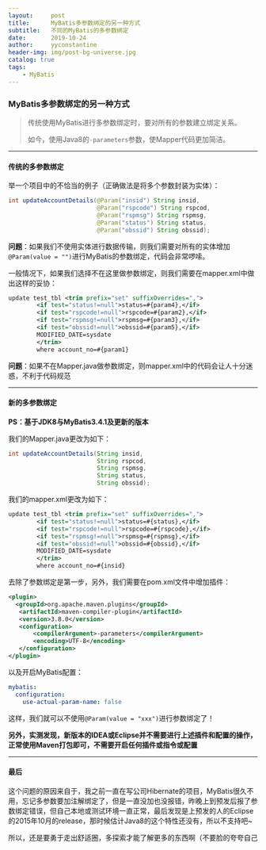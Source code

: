 ```yaml
---
layout:     post
title:      MyBatis多参数绑定的另一种方式
subtitle:   不同的MyBatis的多参数绑定
date:       2019-10-24
author:     yyconstantine
header-img: img/post-bg-universe.jpg
catalog: true
tags:
    - MyBatis
---
```


### MyBatis多参数绑定的另一种方式

> 传统使用MyBatis进行多参数绑定时，要对所有的参数建立绑定关系。
>
> 如今，使用Java8的```-parameters```参数，使Mapper代码更加简洁。

---

#### 传统的多参数绑定

举一个项目中的不恰当的例子（正确做法是将多个参数封装为实体）：

```java
int updateAccountDetails(@Param("insid") String insid,
                         @Param("rspcode") String rspcod,
                         @Param("rspmsg") String rspmsg,
                         @Param("status") String status,
                         @Param("obssid") String obssid);
```

**问题**：如果我们不使用实体进行数据传输，则我们需要对所有的实体增加```@Param(value = "")```进行MyBatis的参数绑定，代码会非常啰嗦。

一般情况下，如果我们选择不在这里做参数绑定，则我们需要在mapper.xml中做出这样的妥协：

```xml
update test_tbl <trim prefix="set" suffixOverrides=",">
		<if test="status!=null">status=#{param4},</if>
		<if test="rspcode!=null">rspcode=#{param2},</if>
		<if test="rspmsg!=null">rspmsg=#{param3},</if>
		<if test="obssid!=null">obssid=#{param5},</if>
		MODIFIED_DATE=sysdate
		</trim>
		where account_no=#{param1}
```

**问题**：如果不在Mapper.java做参数绑定，则mapper.xml中的代码会让人十分迷惑，不利于代码规范

---

#### 新的多参数绑定

**PS：基于JDK8与MyBatis3.4.1及更新的版本**

我们的Mapper.java更改为如下：

```java
int updateAccountDetails(String insid,
                         String rspcod,
                         String rspmsg,
                         String status,
                         String obssid);
```

我们的mapper.xml更改为如下：

```xml
update test_tbl <trim prefix="set" suffixOverrides=",">
		<if test="status!=null">status=#{status},</if>
		<if test="rspcode!=null">rspcode=#{rspcode},</if>
		<if test="rspmsg!=null">rspmsg=#{rspmsg},</if>
		<if test="obssid!=null">obssid=#{obssid},</if>
		MODIFIED_DATE=sysdate
		</trim>
		where account_no=#{insid}
```

去除了参数绑定是第一步，另外，我们需要在pom.xml文件中增加插件：

```xml
<plugin>
  <groupId>org.apache.maven.plugins</groupId>
   <artifactId>maven-compiler-plugin</artifactId>
   <version>3.8.0</version>
   <configuration>
       <compilerArgument>-parameters</compilerArgument>
       <encoding>UTF-8</encoding>
   </configuration>
</plugin>
```

以及开启MyBatis配置：

```yaml
mybatis:
  configuration:
    use-actual-param-name: false
```

这样，我们就可以不使用```@Param(value = "xxx")```进行参数绑定了！

**另外，实测发现，新版本的IDEA或Eclipse并不需要进行上述插件和配置的操作，正常使用Maven打包即可，不需要开启任何插件或指令或配置**

---

#### 最后

这个问题的原因来自于，我之前一直在写公司Hibernate的项目，MyBatis很久不用，忘记多参数要加注解绑定了，但是一直没加也没报错，昨晚上到预发后报了参数绑定错误，但自己本地或测试环境一直正常，最后发现是上预发的人的Eclipse的2015年10月的release，那时候估计Java8的这个特性还没有，所以不支持吧~

所以，还是要勇于走出舒适圈，多探索才能了解更多的东西啊（不要脸的夸夸自己